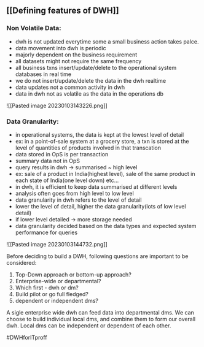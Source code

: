 ## [[Defining features of DWH]]
### Non Volatile Data:
- dwh is not updated everytime some a small business action takes palce.
- data movement into dwh is periodic
- majorly dependent on the business requirement
- all datasets might not require the same frequency
- all business txns insert/update/delete to the operational system databases in real time
- we do not insert/update/delete the data in the dwh realtime
- data updates not a common activity in dwh
- data in dwh not as volatile as the data in the operations db

![[Pasted image 20230103143226.png]]


### Data Granularity:

- in operational systems, the data is kept at the lowest level of detail
- ex: in a point-of-sale system at a grocery store, a txn is stored at the level of quantities of products involved in that transcation
- data stored in OpS is per transaction
- summary data not in OpS
- query results in dwh -> summarised ~ high level
- ex: sale of a product in India(highest level), sale of the same product in each state of India(one level down) etc...
- in dwh, it is efficient to keep data summarised at different levels
- analysis often goes from high level to low level
- data granularity in dwh refers to the level of detail
- lower the level of detail, higher the data granularity(lots of low level detail)
- if lower level detailed -> more storage needed
- data granularity decided based on the data types and expected system performance for queries

![[Pasted image 20230103144732.png]]

Before deciding to build a DWH, following questions are important to be considered:

1. Top-Down approach or bottom-up approach?
2. Enterprise-wide or departmental?
3. Which first - dwh or dm?
4. Build pilot or go full fledged?
5. dependent or independent dms?

A sigle enterprise wide dwh can feed data into departmental dms.
We can choose to build individual local dms, and combine them to form our overall dwh.
Local dms can be independent or dependent of each other.

#DWHforITproff 
